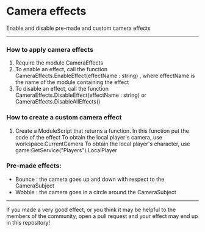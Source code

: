 # Camera effects
Enable and disable pre-made and custom camera effects

*  *  *

### How to apply camera effects

1. Require the module CameraEffects
2. To enable an effect, call the function CameraEffects.EnableEffect(effectName : string) , where effectName is the name of the module containing the effect
3. To disable an effect, call the function CameraEffects.DisableEffect(effectName : string) or CameraEffects.DisableAllEffects()

### How to create a custom camera effect

1. Create a ModuleScript that returns a function. In this function put the code of the effect
To obtain the local player's camera, use workspace.CurrentCamera
To obtain the local player's character, use game:GetService("Players").LocalPlayer

### Pre-made effects:

- Bounce : the camera goes up and down with respect to the CameraSubject
- Wobble : the camera goes in a circle around the CameraSubject

*  *  *

If you made a very good effect, or you think it may be helpful to the members of the community, open a pull request and your effect may end up in this repository!
